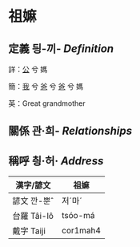 # 祖嫲
## 定義 딍-끼- _Definition_
詳：[公](member8.md) 兮 媽

簡：[我](member1.md) 兮 [爸](member2.md) 兮 [爸](member8.md) 兮 媽

英：Great grandmother

## 關係 관·희- _Relationships_

## 稱呼 칑·허· _Address_

漢字/諺文 | 祖嫲
--- | ---
諺文 깐-뿐ˆ | 저ˊ마ˊ
台羅 Tâi-lô | tsóo-má
戴字 Taiji | cor1mah4


